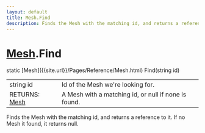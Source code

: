 ```yaml
---
layout: default
title: Mesh.Find
description: Finds the Mesh with the matching id, and returns a reference to it. If no Mesh it found, it returns null.
---
```

# [Mesh]({{site.url}}/Pages/Reference/Mesh.html).Find

<div class='signature' markdown='1'>
static [Mesh]({{site.url}}/Pages/Reference/Mesh.html) Find(string id)
</div>

|  |  |
|--|--|
|string id|Id of the Mesh we're looking for.|
|RETURNS: [Mesh]({{site.url}}/Pages/Reference/Mesh.html)|A Mesh with a matching id, or null if none is found.|

Finds the Mesh with the matching id, and returns a reference to it. If no Mesh it found,
it returns null.



